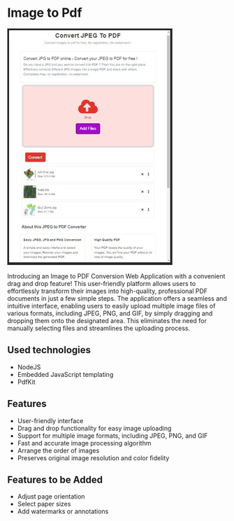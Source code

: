 # Image to Pdf
![alt text](https://raw.githubusercontent.com/kaleab-shumet/imagetopdf/main/screenshot/imagetopdf.JPG)

Introducing an Image to PDF Conversion Web Application with a convenient drag and drop feature! This user-friendly platform allows users to effortlessly transform their images into high-quality, professional PDF documents in just a few simple steps.
The application offers a seamless and intuitive interface, enabling users to easily upload multiple image files of various formats, including JPEG, PNG, and GIF, by simply dragging and dropping them onto the designated area. This eliminates the need for manually selecting files and streamlines the uploading process.

## Used technologies
- NodeJS
- Embedded JavaScript templating
- PdfKit

## Features
- User-friendly interface
- Drag and drop functionality for easy image uploading
- Support for multiple image formats, including JPEG, PNG, and GIF
- Fast and accurate image processing algorithm
- Arrange the order of images
- Preserves original image resolution and color fidelity

## Features to be Added
- Adjust page orientation
- Select paper sizes
- Add watermarks or annotations
